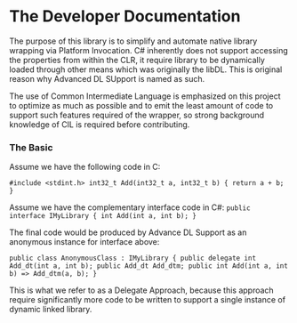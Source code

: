 The Developer Documentation
===========================

The purpose of this library is to simplify and automate native library wrapping via Platform Invocation.
C# inherently does not support accessing the properties from within the CLR, 
it require library to be dynamically loaded through other means which was originally the libDL.
This is original reason why Advanced DL SUpport is named as such.

The use of Common Intermediate Language is emphasized on this project to optimize as much as possible and to emit the least amount of code to
support such features required of the wrapper, so strong background knowledge of CIL is required before contributing.

### The Basic

Assume we have the following code in C:

`
#include <stdint.h>
int32_t Add(int32_t a, int32_t b)
{
	return a + b;
}
`

Assume we have the complementary interface code in C#:
`
public interface IMyLibrary
{
	int Add(int a, int b);
}
`

The final code would be produced by Advance DL Support as an anonymous instance for interface above:

`
public class AnonymousClass : IMyLibrary {
	public delegate int Add_dt(int a, int b);
	public Add_dt Add_dtm;
	public int Add(int a, int b) => Add_dtm(a, b);
}
`

This is what we refer to as a Delegate Approach, because this approach require significantly more code to be written to support a single instance
of dynamic linked library.